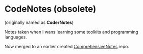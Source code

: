 # CodeNotes (obsolete)

(originally named as **CoderNotes**)

Notes taken when I wans learning some toolkits and programming languages.

Now merged to an earlier created [ComprehensiveNotes](https://github.com/NeoFantom/ComprehensiveNotes) repo.
